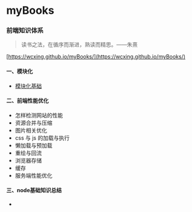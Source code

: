 # myBooks

### 前端知识体系

> 读书之法，在循序而渐进，熟读而精思。——朱熹

 [https://wcxing.github.io/myBooks/](https://wcxing.github.io/myBooks/)

#### 一、模块化
- [模块化基础](模块化/模块基础.md)

#### 二、前端性能优化
- 怎样检测网站的性能
- 资源合并与压缩
- 图片相关优化
- css 与 js 的加载与执行
- 懒加载与预加载
- 重绘与回流
- 浏览器存储
- 缓存
- 服务端性能优化

#### 三、node基础知识总结
- 


